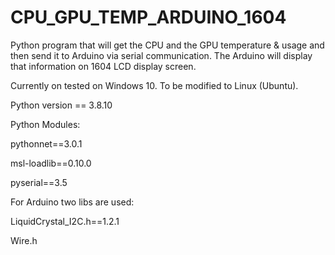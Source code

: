 # CPU_GPU_TEMP_ARDUINO_1604
Python program that will get the CPU and the GPU temperature &amp; usage and then send it to Arduino via serial communication. The Arduino will display that information on 1604 LCD display screen.

Currently on tested on Windows 10. 
To be modified to Linux (Ubuntu).


Python version == 3.8.10

Python Modules:

pythonnet==3.0.1

msl-loadlib==0.10.0

pyserial==3.5


For Arduino two libs are used:

LiquidCrystal_I2C.h==1.2.1

Wire.h
